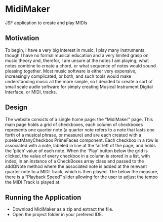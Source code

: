 # MidiMaker
JSF application to create and play MIDIs

## Motivation
  To begin, I have a very big interest in music, I play many instruments, though I have no formal
musical education and a very limited grasp on music theory and, therefor, I am unsure at the notes I am
playing, what notes combine to create a chord, or what sequence of notes would sound pleasing
together. Most music software is either very expensive, increasingly complicated, or both, and such
tools would make understanding music all the more simple, so I decided to create a sort of small scale
audio software for simply creating Musical Instrument Digital Interface, or MIDI, tracks. 

## Design
  The website consists of a single home page: the “MidiMaker” page. This main page holds a grid of checkboxes, each column of checkboxes represents one quarter note (a quarter note refers to a note that lasts one forth of a musical phrase, or measure) and are each created with a p:selectManyCheckbox PrimeFaces component. Each checkbox in a row is associated with a note, labeled in line at the far left of the page, and holds the ‘pitch’ value of each note. When the ‘Play’ button below the grid is clicked, the value of every checkbox in a column is stored in a list, with index, in an instance of a CheckBoxes array class and passed to the addQNote method where the associated note is added at the relevant quarter note to a MIDI Track, which is then played. The below the measure, there is a “Playback Speed” slider allowing for the user to adjust the tempo the MIDI Track is played at.

## Running the Application
  * Download MidiMaker as a zip and extract the file.
  * Open the project folder in your prefered IDE.

